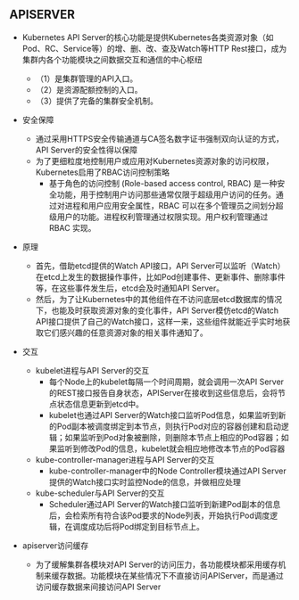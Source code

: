 <!--
 * @Description: 
 * @version: 
 * @Author: zhu733756
 * @Date: 2020-08-27 13:06:00
 * @LastEditors: zhu733756
 * @LastEditTime: 2020-08-27 14:08:39
-->
## APISERVER

- Kubernetes API Server的核心功能是提供Kubernetes各类资源对象（如Pod、RC、Service等）的增、删、改、查及Watch等HTTP Rest接口，成为集群内各个功能模块之间数据交互和通信的中心枢纽
  - （1）是集群管理的API入口。
  - （2）是资源配额控制的入口。
  - （3）提供了完备的集群安全机制。

- 安全保障
  - 通过采用HTTPS安全传输通道与CA签名数字证书强制双向认证的方式，API Server的安全性得以保障
  - 为了更细粒度地控制用户或应用对Kubernetes资源对象的访问权限，Kubernetes启用了RBAC访问控制策略
    - 基于角色的访问控制 (Role-based access control, RBAC) 是一种安全功能，用于控制用户访问那些通常仅限于超级用户访问的任务。通过对进程和用户应用安全属性，RBAC 可以在多个管理员之间划分超级用户的功能。进程权利管理通过权限实现。用户权利管理通过 RBAC 实现。

- 原理
  - 首先，借助etcd提供的Watch API接口，API Server可以监听（Watch）在etcd上发生的数据操作事件，比如Pod创建事件、更新事件、删除事件等，在这些事件发生后，etcd会及时通知API Server。
  - 然后，为了让Kubernetes中的其他组件在不访问底层etcd数据库的情况下，也能及时获取资源对象的变化事件，API Server模仿etcd的Watch API接口提供了自己的Watch接口，这样一来，这些组件就能近乎实时地获取它们感兴趣的任意资源对象的相关事件通知了。

- 交互
  - kubelet进程与API Server的交互
    - 每个Node上的kubelet每隔一个时间周期，就会调用一次API Server的REST接口报告自身状态，APIServer在接收到这些信息后，会将节点状态信息更新到etcd中。
    - kubelet也通过API Server的Watch接口监听Pod信息，如果监听到新的Pod副本被调度绑定到本节点，则执行Pod对应的容器创建和启动逻辑；如果监听到Pod对象被删除，则删除本节点上相应的Pod容器；如果监听到修改Pod的信息，kubelet就会相应地修改本节点的Pod容器
  - kube-controller-manager进程与API Server的交互
    - kube-controller-manager中的Node Controller模块通过API Server提供的Watch接口实时监控Node的信息，并做相应处理
  - kube-scheduler与API Server的交互
    - Scheduler通过API Server的Watch接口监听到新建Pod副本的信息后，会检索所有符合该Pod要求的Node列表，开始执行Pod调度逻辑，在调度成功后将Pod绑定到目标节点上。

- apiserver访问缓存
  - 为了缓解集群各模块对API Server的访问压力，各功能模块都采用缓存机制来缓存数据。功能模块在某些情况下不直接访问APIServer，而是通过访问缓存数据来间接访问API Server